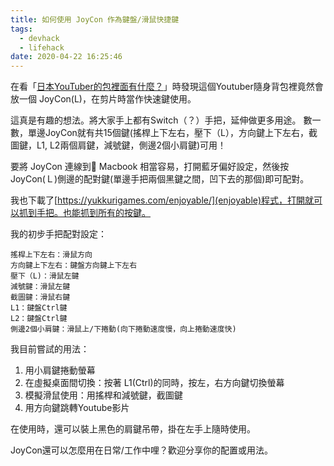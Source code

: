 ```yaml
---
title: 如何使用 JoyCon 作為鍵盤/滑鼠快捷鍵
tags:
  - devhack
  - lifehack
date: 2020-04-22 16:25:46
---
```


在看「[日本YouTuber的包裡面有什麼？](https://www.youtube.com/watch?v=f6B_jJRWung)」時發現這個Youtuber隨身背包裡竟然會放一個 JoyCon(L)，在剪片時當作快速鍵使用。

這真是有趣的想法。將大家手上都有Switch（？）手把，延伸做更多用途。
數一數，單邊JoyCon就有共15個鍵(搖桿上下左右，壓下（L），方向鍵上下左右，截圖鍵，L1, L2兩個肩鍵，減號鍵，側邊2個小肩鍵)可用！

要將 JoyCon 連線到 Macbook 相當容易，打開藍牙偏好設定，然後按JoyCon(Ｌ)側邊的配對鍵(單邊手把兩個黑鍵之間，凹下去的那個)即可配對。

我也下載了[https://yukkurigames.com/enjoyable/](enjoyable)程式，打開就可以抓到手把。也能抓到所有的按鍵。

我的初步手把配對設定：

```
搖桿上下左右：滑鼠方向
方向鍵上下左右：鍵盤方向鍵上下左右
壓下（L)：滑鼠左鍵
減號鍵：滑鼠左鍵
截圖鍵：滑鼠右鍵
L1：鍵盤Ctrl鍵
L2：鍵盤Ctrl鍵
側邊2個小肩鍵：滑鼠上/下捲動(向下捲動速度慢，向上捲動速度快)
```

我目前嘗試的用法：

1. 用小肩鍵捲動螢幕
1. 在虛擬桌面間切換：按著 L1(Ctrl)的同時，按左，右方向鍵切換螢幕
1. 模擬滑鼠使用：用搖桿和減號鍵，截圖鍵
1. 用方向鍵跳轉Youtube影片

在使用時，還可以裝上黑色的肩鍵吊帶，掛在左手上隨時使用。

JoyCon還可以怎麼用在日常/工作中哩？歡迎分享你的配置或用法。

